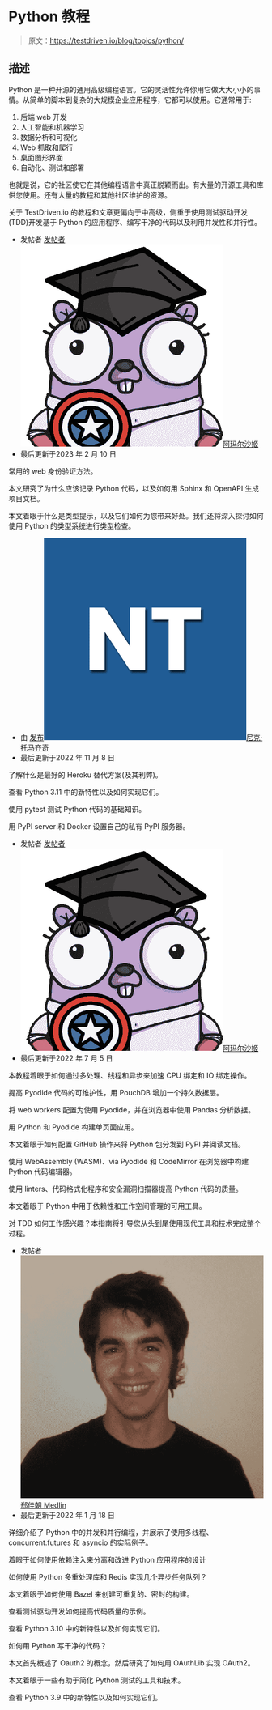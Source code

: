 # Python 教程

> 原文：<https://testdriven.io/blog/topics/python/>

## 描述

Python 是一种开源的通用高级编程语言。它的灵活性允许你用它做大大小小的事情。从简单的脚本到复杂的大规模企业应用程序，它都可以使用。它通常用于:

1.  后端 web 开发
2.  人工智能和机器学习
3.  数据分析和可视化
4.  Web 抓取和爬行
5.  桌面图形界面
6.  自动化、测试和部署

也就是说，它的社区使它在其他编程语言中真正脱颖而出。有大量的开源工具和库供您使用。还有大量的教程和其他社区维护的资源。

关于 TestDriven.io 的教程和文章更偏向于中高级，侧重于使用测试驱动开发(TDD)开发基于 Python 的应用程序、编写干净的代码以及利用并发性和并行性。

*   发帖者 [发帖者![Amal Shaji](img/5bd3dc6b1ef68a485ee3a5a5108fe833.png)阿玛尔沙姬](/authors/shaji/)
*   最后更新于2023 年 2 月 10 日

常用的 web 身份验证方法。

本文研究了为什么应该记录 Python 代码，以及如何用 Sphinx 和 OpenAPI 生成项目文档。

本文着眼于什么是类型提示，以及它们如何为您带来好处。我们还将深入探讨如何使用 Python 的类型系统进行类型检查。

*   由 [发布![Nik Tomazic](img/06d2b958481802809b8daf74b93ff2c8.png)尼克·托马齐奇](/authors/tomazic/)
*   最后更新于2022 年 11 月 8 日

了解什么是最好的 Heroku 替代方案(及其利弊)。

查看 Python 3.11 中的新特性以及如何实现它们。

使用 pytest 测试 Python 代码的基础知识。

用 PyPI server 和 Docker 设置自己的私有 PyPI 服务器。

*   发帖者 [发帖者![Amal Shaji](img/5bd3dc6b1ef68a485ee3a5a5108fe833.png)阿玛尔沙姬](/authors/shaji/)
*   最后更新于2022 年 7 月 5 日

本教程着眼于如何通过多处理、线程和异步来加速 CPU 绑定和 IO 绑定操作。

提高 Pyodide 代码的可维护性，用 PouchDB 增加一个持久数据层。

将 web workers 配置为使用 Pyodide，并在浏览器中使用 Pandas 分析数据。

用 Python 和 Pyodide 构建单页面应用。

本文着眼于如何配置 GitHub 操作来将 Python 包分发到 PyPI 并阅读文档。

使用 WebAssembly (WASM)、via Pyodide 和 CodeMirror 在浏览器中构建 Python 代码编辑器。

使用 linters、代码格式化程序和安全漏洞扫描器提高 Python 代码的质量。

本文着眼于 Python 中用于依赖性和工作空间管理的可用工具。

对 TDD 如何工作感兴趣？本指南将引导您从头到尾使用现代工具和技术完成整个过程。

*   发帖者 [![Jace Medlin](img/8212b3d4243ac1ae3dc17945682cbb89.png)郄佳朝 Medlin](/authors/medlin/)
*   最后更新于2022 年 1 月 18 日

详细介绍了 Python 中的并发和并行编程，并展示了使用多线程、concurrent.futures 和 asyncio 的实际例子。

着眼于如何使用依赖注入来分离和改进 Python 应用程序的设计

如何使用 Python 多重处理库和 Redis 实现几个异步任务队列？

本文着眼于如何使用 Bazel 来创建可重复的、密封的构建。

查看测试驱动开发如何提高代码质量的示例。

查看 Python 3.10 中的新特性以及如何实现它们。

如何用 Python 写干净的代码？

本文首先概述了 Oauth2 的概念，然后研究了如何用 OAuthLib 实现 OAuth2。

本文着眼于一些有助于简化 Python 测试的工具和技术。

查看 Python 3.9 中的新特性以及如何实现它们。